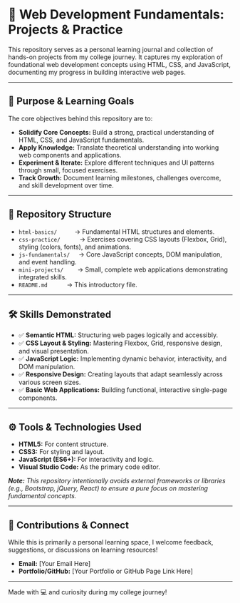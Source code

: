 # 📘 Web Development Fundamentals: Projects & Practice

This repository serves as a personal learning journal and collection of hands-on projects from my college journey. It captures my exploration of foundational web development concepts using HTML, CSS, and JavaScript, documenting my progress in building interactive web pages.

---

## 🚀 Purpose & Learning Goals

The core objectives behind this repository are to:

* **Solidify Core Concepts:** Build a strong, practical understanding of HTML, CSS, and JavaScript fundamentals.
* **Apply Knowledge:** Translate theoretical understanding into working web components and applications.
* **Experiment & Iterate:** Explore different techniques and UI patterns through small, focused exercises.
* **Track Growth:** Document learning milestones, challenges overcome, and skill development over time.

---

## 📁 Repository Structure

* `html-basics/` &nbsp;&nbsp;&nbsp;&nbsp;&nbsp;&nbsp;&nbsp;&nbsp;&nbsp;→ Fundamental HTML structures and elements.
* `css-practice/` &nbsp;&nbsp;&nbsp;&nbsp;&nbsp;&nbsp;&nbsp;&nbsp;&nbsp;&nbsp;→ Exercises covering CSS layouts (Flexbox, Grid), styling (colors, fonts), and animations.
* `js-fundamentals/` &nbsp;&nbsp;&nbsp;&nbsp;→ Core JavaScript concepts, DOM manipulation, and event handling.
* `mini-projects/` &nbsp;&nbsp;&nbsp;&nbsp;&nbsp;&nbsp;&nbsp;→ Small, complete web applications demonstrating integrated skills.
* `README.md` &nbsp;&nbsp;&nbsp;&nbsp;&nbsp;&nbsp;&nbsp;&nbsp;&nbsp;&nbsp;→ This introductory file.

---

## 🛠️ Skills Demonstrated

* ✅ **Semantic HTML:** Structuring web pages logically and accessibly.
* ✅ **CSS Layout & Styling:** Mastering Flexbox, Grid, responsive design, and visual presentation.
* ✅ **JavaScript Logic:** Implementing dynamic behavior, interactivity, and DOM manipulation.
* ✅ **Responsive Design:** Creating layouts that adapt seamlessly across various screen sizes.
* ✅ **Basic Web Applications:** Building functional, interactive single-page components.

---
## ⚙️ Tools & Technologies Used

* **HTML5:** For content structure.
* **CSS3:** For styling and layout.
* **JavaScript (ES6+):** For interactivity and logic.
* **Visual Studio Code:** As the primary code editor.

_**Note:** This repository intentionally avoids external frameworks or libraries (e.g., Bootstrap, jQuery, React) to ensure a pure focus on mastering fundamental concepts._

---

## 👋 Contributions & Connect

While this is primarily a personal learning space, I welcome feedback, suggestions, or discussions on learning resources!

* **Email:** [Your Email Here]
* **Portfolio/GitHub:** [Your Portfolio or GitHub Page Link Here]

---

Made with 💻 and curiosity during my college journey!
